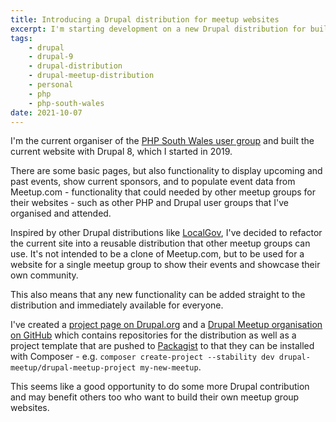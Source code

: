 ```yaml
---
title: Introducing a Drupal distribution for meetup websites
excerpt: I'm starting development on a new Drupal distribution for building meetup group websites.
tags:
    - drupal
    - drupal-9
    - drupal-distribution
    - drupal-meetup-distribution
    - personal
    - php
    - php-south-wales
date: 2021-10-07
---
```


I'm the current organiser of the [PHP South Wales user group](https://www.phpsouthwales.uk) and built the current website with Drupal 8, which I started in 2019.

There are some basic pages, but also functionality to display upcoming and past events, show current sponsors, and to populate event data from Meetup.com - functionality that could needed by other meetup groups for their websites - such as other PHP and Drupal user groups that I've organised and attended.

Inspired by other Drupal distributions like [LocalGov](https://www.drupal.org/project/localgov), I've decided to refactor the current site into a reusable distribution that other meetup groups can use. It's not intended to be a clone of Meetup.com, but to be used for a website for a single meetup group to show their events and showcase their own community.

This also means that any new functionality can be added straight to the distribution and immediately available for everyone.

I've created a [project page on Drupal.org][drupalorg] and a [Drupal Meetup organisation on GitHub][github] which contains repositories for the distribution as well as a project template that are pushed to [Packagist][packagist] to that they can be installed with Composer - e.g. `composer create-project --stability dev drupal-meetup/drupal-meetup-project my-new-meetup`.

This seems like a good opportunity to do some more Drupal contribution and may benefit others too who want to build their own meetup group websites.

[drupalorg]: https://www.drupal.org/project/meetup
[github]: https://github.com/drupal-meetup
[packagist]: https://packagist.org/packages/opdavies/?query=drupal-meetup
